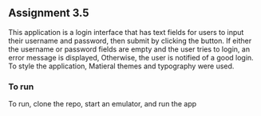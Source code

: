 ## Assignment 3.5
This application is a login interface that has text fields for users to input their username and password, then submit by clicking the button. If either the username or password fields are empty and the user tries to login, an error message is displayed, Otherwise, the user is notified of a good login. To style the application, Matieral themes and typography were used.

### To run
To run, clone the repo, start an emulator, and run the app
